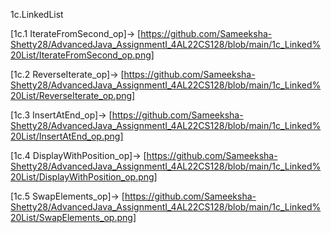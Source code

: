 1c.LinkedList

[1c.1 IterateFromSecond_op]-> [https://github.com/Sameeksha-Shetty28/AdvancedJava_AssignmentI_4AL22CS128/blob/main/1c_Linked%20List/IterateFromSecond_op.png]

[1c.2 ReverseIterate_op]-> [https://github.com/Sameeksha-Shetty28/AdvancedJava_AssignmentI_4AL22CS128/blob/main/1c_Linked%20List/ReverseIterate_op.png]

[1c.3 InsertAtEnd_op]-> [https://github.com/Sameeksha-Shetty28/AdvancedJava_AssignmentI_4AL22CS128/blob/main/1c_Linked%20List/InsertAtEnd_op.png]

[1c.4 DisplayWithPosition_op]-> [https://github.com/Sameeksha-Shetty28/AdvancedJava_AssignmentI_4AL22CS128/blob/main/1c_Linked%20List/DisplayWithPosition_op.png]

[1c.5 SwapElements_op]-> [https://github.com/Sameeksha-Shetty28/AdvancedJava_AssignmentI_4AL22CS128/blob/main/1c_Linked%20List/SwapElements_op.png]

